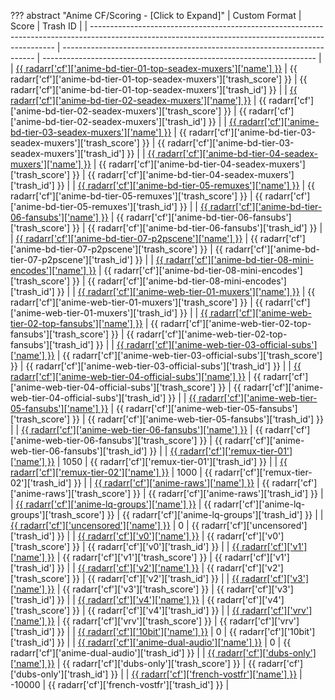 ??? abstract "Anime CF/Scoring - [Click to Expand]"
    | Custom Format                                                                                                                                       | Score                                                                   | Trash ID                                                             |
    | --------------------------------------------------------------------------------------------------------------------------------------------------- | ----------------------------------------------------------------------- | -------------------------------------------------------------------- |
    | [{{ radarr['cf']['anime-bd-tier-01-top-seadex-muxers']['name'] }}](/Radarr/Radarr-collection-of-custom-formats/#anime-bd-tier-01-top-seadex-muxers) | {{ radarr['cf']['anime-bd-tier-01-top-seadex-muxers']['trash_score'] }} | {{ radarr['cf']['anime-bd-tier-01-top-seadex-muxers']['trash_id'] }} |
    | [{{ radarr['cf']['anime-bd-tier-02-seadex-muxers']['name'] }}](/Radarr/Radarr-collection-of-custom-formats/#anime-bd-tier-02-seadex-muxers)         | {{ radarr['cf']['anime-bd-tier-02-seadex-muxers']['trash_score'] }}     | {{ radarr['cf']['anime-bd-tier-02-seadex-muxers']['trash_id'] }}     |
    | [{{ radarr['cf']['anime-bd-tier-03-seadex-muxers']['name'] }}](/Radarr/Radarr-collection-of-custom-formats/#anime-bd-tier-03-seadex-muxers)         | {{ radarr['cf']['anime-bd-tier-03-seadex-muxers']['trash_score'] }}     | {{ radarr['cf']['anime-bd-tier-03-seadex-muxers']['trash_id'] }}     |
    | [{{ radarr['cf']['anime-bd-tier-04-seadex-muxers']['name'] }}](/Radarr/Radarr-collection-of-custom-formats/#anime-bd-tier-04-seadex-muxers)         | {{ radarr['cf']['anime-bd-tier-04-seadex-muxers']['trash_score'] }}     | {{ radarr['cf']['anime-bd-tier-04-seadex-muxers']['trash_id'] }}     |
    | [{{ radarr['cf']['anime-bd-tier-05-remuxes']['name'] }}](/Radarr/Radarr-collection-of-custom-formats/#anime-bd-tier-05-remuxes)                     | {{ radarr['cf']['anime-bd-tier-05-remuxes']['trash_score'] }}           | {{ radarr['cf']['anime-bd-tier-05-remuxes']['trash_id'] }}           |
    | [{{ radarr['cf']['anime-bd-tier-06-fansubs']['name'] }}](/Radarr/Radarr-collection-of-custom-formats/#anime-bd-tier-06-fansubs)                     | {{ radarr['cf']['anime-bd-tier-06-fansubs']['trash_score'] }}           | {{ radarr['cf']['anime-bd-tier-06-fansubs']['trash_id'] }}           |
    | [{{ radarr['cf']['anime-bd-tier-07-p2pscene']['name'] }}](/Radarr/Radarr-collection-of-custom-formats/#anime-bd-tier-07-p2pscene)                   | {{ radarr['cf']['anime-bd-tier-07-p2pscene']['trash_score'] }}          | {{ radarr['cf']['anime-bd-tier-07-p2pscene']['trash_id'] }}          |
    | [{{ radarr['cf']['anime-bd-tier-08-mini-encodes']['name'] }}](/Radarr/Radarr-collection-of-custom-formats/#anime-bd-tier-08-mini-encodes)           | {{ radarr['cf']['anime-bd-tier-08-mini-encodes']['trash_score'] }}      | {{ radarr['cf']['anime-bd-tier-08-mini-encodes']['trash_id'] }}      |
    | [{{ radarr['cf']['anime-web-tier-01-muxers']['name'] }}](/Radarr/Radarr-collection-of-custom-formats/#anime-web-tier-01-muxers)                     | {{ radarr['cf']['anime-web-tier-01-muxers']['trash_score'] }}           | {{ radarr['cf']['anime-web-tier-01-muxers']['trash_id'] }}           |
    | [{{ radarr['cf']['anime-web-tier-02-top-fansubs']['name'] }}](/Radarr/Radarr-collection-of-custom-formats/#anime-web-tier-02-top-fansubs)           | {{ radarr['cf']['anime-web-tier-02-top-fansubs']['trash_score'] }}      | {{ radarr['cf']['anime-web-tier-02-top-fansubs']['trash_id'] }}      |
    | [{{ radarr['cf']['anime-web-tier-03-official-subs']['name'] }}](/Radarr/Radarr-collection-of-custom-formats/#anime-web-tier-03-official-subs)       | {{ radarr['cf']['anime-web-tier-03-official-subs']['trash_score'] }}    | {{ radarr['cf']['anime-web-tier-03-official-subs']['trash_id'] }}    |
    | [{{ radarr['cf']['anime-web-tier-04-official-subs']['name'] }}](/Radarr/Radarr-collection-of-custom-formats/#anime-web-tier-04-official-subs)       | {{ radarr['cf']['anime-web-tier-04-official-subs']['trash_score'] }}    | {{ radarr['cf']['anime-web-tier-04-official-subs']['trash_id'] }}    |
    | [{{ radarr['cf']['anime-web-tier-05-fansubs']['name'] }}](/Radarr/Radarr-collection-of-custom-formats/#anime-web-tier-05-fansubs)                   | {{ radarr['cf']['anime-web-tier-05-fansubs']['trash_score'] }}          | {{ radarr['cf']['anime-web-tier-05-fansubs']['trash_id'] }}          |
    | [{{ radarr['cf']['anime-web-tier-06-fansubs']['name'] }}](/Radarr/Radarr-collection-of-custom-formats/#anime-web-tier-06-fansubs)                   | {{ radarr['cf']['anime-web-tier-06-fansubs']['trash_score'] }}          | {{ radarr['cf']['anime-web-tier-06-fansubs']['trash_id'] }}          |
    | [{{ radarr['cf']['remux-tier-01']['name'] }}](/Radarr/Radarr-collection-of-custom-formats/#remux-tier-01)                                           | 1050                                                                    | {{ radarr['cf']['remux-tier-01']['trash_id'] }}                      |
    | [{{ radarr['cf']['remux-tier-02']['name'] }}](/Radarr/Radarr-collection-of-custom-formats/#remux-tier-02)                                           | 1000                                                                    | {{ radarr['cf']['remux-tier-02']['trash_id'] }}                      |
    | [{{ radarr['cf']['anime-raws']['name'] }}](/Radarr/Radarr-collection-of-custom-formats/#anime-raws)                                                 | {{ radarr['cf']['anime-raws']['trash_score'] }}                         | {{ radarr['cf']['anime-raws']['trash_id'] }}                         |
    | [{{ radarr['cf']['anime-lq-groups']['name'] }}](/Radarr/Radarr-collection-of-custom-formats/#anime-lq-groups)                                       | {{ radarr['cf']['anime-lq-groups']['trash_score'] }}                    | {{ radarr['cf']['anime-lq-groups']['trash_id'] }}                    |
    | [{{ radarr['cf']['uncensored']['name'] }}](/Radarr/Radarr-collection-of-custom-formats/#uncensored)                                                 | 0                                                                       | {{ radarr['cf']['uncensored']['trash_id'] }}                         |
    | [{{ radarr['cf']['v0']['name'] }}](/Radarr/Radarr-collection-of-custom-formats/#v0)                                                                 | {{ radarr['cf']['v0']['trash_score'] }}                                 | {{ radarr['cf']['v0']['trash_id'] }}                                 |
    | [{{ radarr['cf']['v1']['name'] }}](/Radarr/Radarr-collection-of-custom-formats/#v1)                                                                 | {{ radarr['cf']['v1']['trash_score'] }}                                 | {{ radarr['cf']['v1']['trash_id'] }}                                 |
    | [{{ radarr['cf']['v2']['name'] }}](/Radarr/Radarr-collection-of-custom-formats/#v2)                                                                 | {{ radarr['cf']['v2']['trash_score'] }}                                 | {{ radarr['cf']['v2']['trash_id'] }}                                 |
    | [{{ radarr['cf']['v3']['name'] }}](/Radarr/Radarr-collection-of-custom-formats/#v3)                                                                 | {{ radarr['cf']['v3']['trash_score'] }}                                 | {{ radarr['cf']['v3']['trash_id'] }}                                 |
    | [{{ radarr['cf']['v4']['name'] }}](/Radarr/Radarr-collection-of-custom-formats/#v4)                                                                 | {{ radarr['cf']['v4']['trash_score'] }}                                 | {{ radarr['cf']['v4']['trash_id'] }}                                 |
    | [{{ radarr['cf']['vrv']['name'] }}](/Radarr/Radarr-collection-of-custom-formats/#vrv)                                                               | {{ radarr['cf']['vrv']['trash_score'] }}                                | {{ radarr['cf']['vrv']['trash_id'] }}                                |
    | [{{ radarr['cf']['10bit']['name'] }}](/Radarr/Radarr-collection-of-custom-formats/#10bit)                                                           | 0                                                                       | {{ radarr['cf']['10bit']['trash_id'] }}                              |
    | [{{ radarr['cf']['anime-dual-audio']['name'] }}](/Radarr/Radarr-collection-of-custom-formats/#anime-dual-audio)                                     | 0                                                                       | {{ radarr['cf']['anime-dual-audio']['trash_id'] }}                   |
    | [{{ radarr['cf']['dubs-only']['name'] }}](/Radarr/Radarr-collection-of-custom-formats/#dubs-only)                                                   | {{ radarr['cf']['dubs-only']['trash_score'] }}                          | {{ radarr['cf']['dubs-only']['trash_id'] }}                          |
    | [{{ radarr['cf']['french-vostfr']['name'] }}](/Radarr/Radarr-collection-of-custom-formats/#vostfr)                                           | -10000                                                                  | {{ radarr['cf']['french-vostfr']['trash_id'] }}                      |

